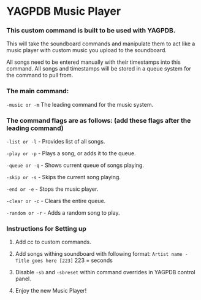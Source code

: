 YAGPDB Music Player
================

### This custom command is built to be used with YAGPDB.

This will take the soundboard commands and manipulate them to act like a music player with custom music you upload to the soundboard.

All songs need to be entered manually with their timestamps into this command. All songs and timestamps will be stored in a queue system for the command to pull from.

### The main command:

`-music or -m` The leading command for the music system.

### The command flags are as follows: (add these flags after the leading command)

`-list or -l` - Provides list of all songs.

`-play or -p` - Plays a song, or adds it to the queue.

`-queue or -q` - Shows current queue of songs playing.

`-skip or -s` - Skips the current song playing.

`-end or -e` - Stops the music player.

`-clear or -c` - Clears the entire queue.

`-random or -r` - Adds a random song to play.

### Instructions for Setting up

1. Add cc to custom commands.

2. Add songs withing soundboard with following format: `Artist name - Title goes here [223]` 223 = seconds

3. Disable `-sb` and `-sbreset` within command overrides in YAGPDB control panel.

4. Enjoy the new Music Player!
